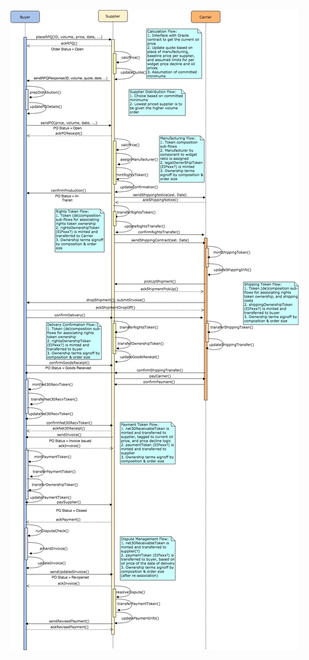![Alt text](./Radish34_Procurement_Flow_Timing_Sequence_Diagram.jpg?raw=true "Radish 34 Procurement Flow Sequence Diagram")